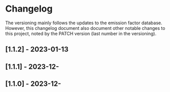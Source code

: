 # Changelog

The versioning mainly follows the updates to the emission factor database. However, this changelog document also document other notable changes to this project, noted by the PATCH version (last number in the versioning).

## [1.1.2] - 2023-01-13

## [1.1.1] - 2023-12-

## [1.1.0] - 2023-12-
